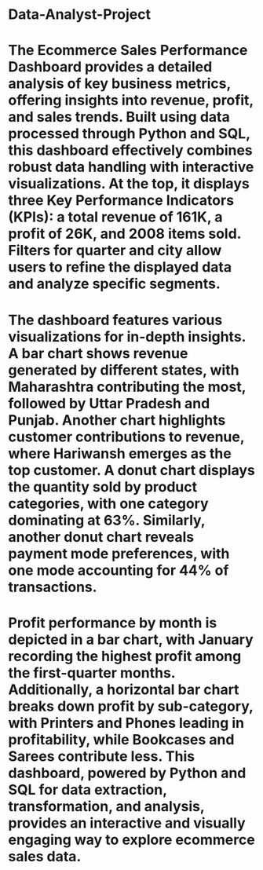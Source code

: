 # Data-Analyst-Project
# The Ecommerce Sales Performance Dashboard provides a detailed analysis of key business metrics, offering insights into revenue, profit, and sales trends. Built using data processed through Python and SQL, this dashboard effectively combines robust data handling with interactive visualizations. At the top, it displays three Key Performance Indicators (KPIs): a total revenue of 161K, a profit of 26K, and 2008 items sold. Filters for quarter and city allow users to refine the displayed data and analyze specific segments.
# The dashboard features various visualizations for in-depth insights. A bar chart shows revenue generated by different states, with Maharashtra contributing the most, followed by Uttar Pradesh and Punjab. Another chart highlights customer contributions to revenue, where Hariwansh emerges as the top customer. A donut chart displays the quantity sold by product categories, with one category dominating at 63%. Similarly, another donut chart reveals payment mode preferences, with one mode accounting for 44% of transactions.
# Profit performance by month is depicted in a bar chart, with January recording the highest profit among the first-quarter months. Additionally, a horizontal bar chart breaks down profit by sub-category, with Printers and Phones leading in profitability, while Bookcases and Sarees contribute less. This dashboard, powered by Python and SQL for data extraction, transformation, and analysis, provides an interactive and visually engaging way to explore ecommerce sales data.

